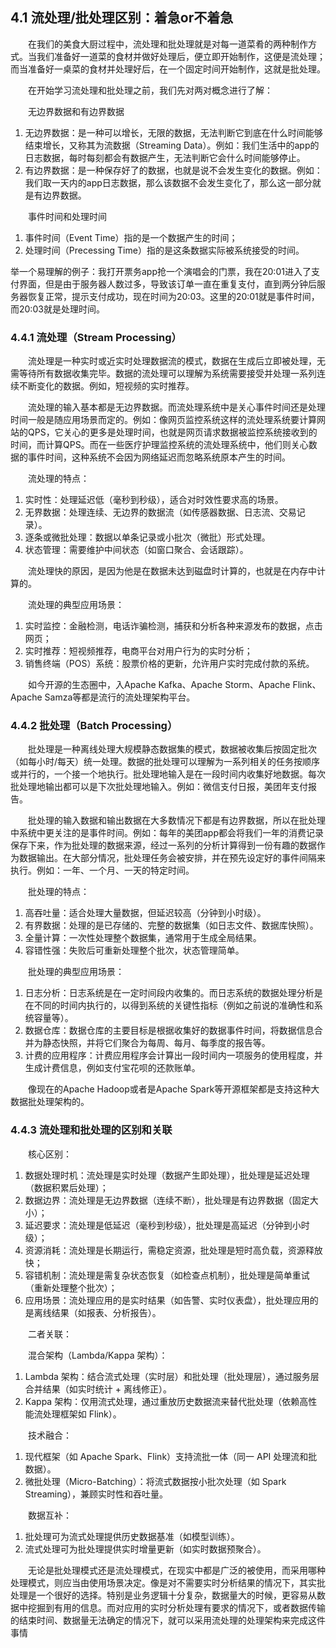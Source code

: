 ## 4.1 流处理/批处理区别：着急or不着急 

&emsp;&emsp;在我们的美食大厨过程中，流处理和批处理就是对每一道菜肴的两种制作方式。当我们准备好一道菜的食材并做好处理后，便立即开始制作，这便是流处理；而当准备好一桌菜的食材并处理好后，在一个固定时间开始制作，这就是批处理。

&emsp;&emsp;在开始学习流处理和批处理之前，我们先对两对概念进行了解：

&emsp;&emsp;无边界数据和有边界数据
1. 无边界数据：是一种可以增长，无限的数据，无法判断它到底在什么时间能够结束增长，又称其为流数据（Streaming Data）。例如：我们生活中的app的日志数据，每时每刻都会有数据产生，无法判断它会什么时间能够停止。
2. 有边界数据：是一种保存好了的数据，也就是说不会发生变化的数据。例如：我们取一天内的app日志数据，那么该数据不会发生变化了，那么这一部分就是有边界数据。

&emsp;&emsp;事件时间和处理时间
1. 事件时间（Event Time）指的是一个数据产生的时间；
2. 处理时间（Precessing Time）指的是这条数据实际被系统接受的时间。

举一个易理解的例子：我打开票务app抢一个演唱会的门票，我在20:01进入了支付界面，但是由于服务器人数过多，导致该订单一直在重复支付，直到两分钟后服务器恢复正常，提示支付成功，现在时间为20:03。这里的20:01就是事件时间，而20:03就是处理时间。

### 4.4.1 流处理（Stream Processing）

&emsp;&emsp;流处理是一种实时或近实时处理数据流的模式，数据在生成后立即被处理，无需等待所有数据收集完毕。数据的流处理可以理解为系统需要接受并处理一系列连续不断变化的数据。例如，短视频的实时推荐。

&emsp;&emsp;流处理的输入基本都是无边界数据。而流处理系统中是关心事件时间还是处理时间一般是随应用场景而定的。例如：像网页监控系统这样的流处理系统要计算网站的QPS，它关心的更多是处理时间，也就是网页请求数据被监控系统接收到的时间，而计算QPS。而在一些医疗护理监控系统的流处理系统中，他们则关心数据的事件时间，这种系统不会因为网络延迟而忽略系统原本产生的时间。

&emsp;&emsp;流处理的特点：
1. 实时性：处理延迟低（毫秒到秒级），适合对时效性要求高的场景。
2. 无界数据：处理连续、无边界的数据流（如传感器数据、日志流、交易记录）。
3. 逐条或微批处理：数据以单条记录或小批次（微批）形式处理。
4. 状态管理：需要维护中间状态（如窗口聚合、会话跟踪）。

&emsp;&emsp;流处理快的原因，是因为他是在数据未达到磁盘时计算的，也就是在内存中计算的。

&emsp;&emsp;流处理的典型应用场景：
1. 实时监控：金融检测，电话诈骗检测，捕获和分析各种来源发布的数据，点击网页；
2. 实时推荐：短视频推荐，电商平台对用户行为的实时分析；
3. 销售终端（POS）系统：股票价格的更新，允许用户实时完成付款的系统。

&emsp;&emsp;如今开源的生态圈中，入Apache Kafka、Apache Storm、Apache Flink、Apache Samza等都是流行的流处理架构平台。

### 4.4.2 批处理（Batch Processing）

&emsp;&emsp;批处理是一种离线处理大规模静态数据集的模式，数据被收集后按固定批次（如每小时/每天）统一处理。数据的批处理可以理解为一系列相关的任务按顺序或并行的，一个接一个地执行。批处理地输入是在一段时间内收集好地数据。每次批处理地输出都可以是下次批处理地输入。例如：微信支付日报，美团年支付报告。

&emsp;&emsp;批处理的输入数据和输出数据在大多数情况下都是有边界数据，所以在批处理中系统中更关注的是事件时间。例如：每年的美团app都会将我们一年的消费记录保存下来，作为批处理的数据来源，经过一系列的分析计算得到一份有趣的数据作为数据输出。在大部分情况，批处理任务会被安排，并在预先设定好的事件间隔来执行。例如：一年、一个月、一天的特定时间。

&emsp;&emsp;批处理的特点：
1. 高吞吐量：适合处理大量数据，但延迟较高（分钟到小时级）。
2. 有界数据：处理的是已存储的、完整的数据集（如日志文件、数据库快照）。
3. 全量计算：一次性处理整个数据集，通常用于生成全局结果。
4. 容错性强：失败后可重新处理整个批次，状态管理简单。

&emsp;&emsp;批处理的典型应用场景：
1. 日志分析：日志系统是在一定时间段内收集的。而日志系统的数据处理分析是在不同的时间内执行的，以得到系统的关键性指标（例如之前说的准确性和系统容量等）。
2. 数据仓库：数据仓库的主要目标是根据收集好的数据事件时间，将数据信息合并为静态快照，并将它们聚合为每周、每月、每季度的报告等。
3. 计费的应用程序：计费应用程序会计算出一段时间内一项服务的使用程度，并生成计费信息，例如支付宝花呗的还款账单。

&emsp;&emsp;像现在的Apache Hadoop或者是Apache Spark等开源框架都是支持这种大数据批处理架构的。

### 4.4.3 流处理和批处理的区别和关联

&emsp;&emsp;核心区别：
1. 数据处理时机：流处理是实时处理（数据产生即处理），批处理是延迟处理（数据积累后处理）；
2. 数据边界：流处理是无边界数据（连续不断），批处理是有边界数据（固定大小）；
3. 延迟要求：流处理是低延迟（毫秒到秒级），批处理是高延迟（分钟到小时级）；
4. 资源消耗：流处理是长期运行，需稳定资源，批处理是短时高负载，资源释放快；
5. 容错机制：流处理是需复杂状态恢复（如检查点机制），批处理是简单重试（重新处理整个批次）；
6. 应用场景：流处理应用的是实时结果（如告警、实时仪表盘），批处理应用的是离线结果（如报表、分析报告）。

&emsp;&emsp;二者关联：

&emsp;&emsp;混合架构（Lambda/Kappa 架构）：
1. Lambda 架构：结合流式处理（实时层）和批处理（批处理层），通过服务层合并结果（如实时统计 + 离线修正）。
2. Kappa 架构：仅用流式处理，通过重放历史数据流来替代批处理（依赖高性能流处理框架如 Flink）。

&emsp;&emsp;技术融合：
1. 现代框架（如 Apache Spark、Flink）支持流批一体（同一 API 处理流和批数据）。
2. 微批处理（Micro-Batching）：将流式数据按小批次处理（如 Spark Streaming），兼顾实时性和吞吐量。

&emsp;&emsp;数据互补：
1. 批处理可为流式处理提供历史数据基准（如模型训练）。
2. 流式处理可为批处理提供实时增量更新（如实时数据预聚合）。

&emsp;&emsp;无论是批处理模式还是流处理模式，在现实中都是广泛的被使用，而采用哪种处理模式，则应当由使用场景决定。像是对不需要实时分析结果的情况下，其实批处理是一个很好的选择。特别是业务逻辑十分复杂，数据量大的时候，更容易从数据中挖掘到有用的信息。而对应用的实时分析处理有要求的情况下，或者数据传输的结束时间、数据量无法确定的情况下，就可以采用流处理的处理架构来完成这件事情


